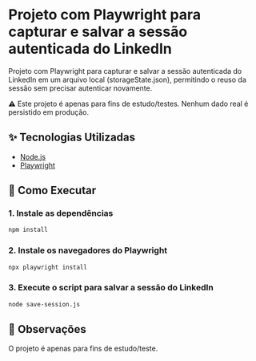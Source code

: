 # Projeto com Playwright para capturar e salvar a sessão autenticada do LinkedIn

Projeto com Playwright para capturar e salvar a sessão autenticada do LinkedIn em um arquivo local (storageState.json), permitindo o reuso da sessão sem precisar autenticar novamente.

⚠️ Este projeto é apenas para fins de estudo/testes. Nenhum dado real é persistido em produção.

## ✨ Tecnologias Utilizadas

- [Node.js](https://nodejs.org/)
- [Playwright](https://playwright.dev/)

## 🚀 Como Executar

### 1. Instale as dependências
```bash
npm install
```

### 2. Instale os navegadores do Playwright 

```bash
npx playwright install
```

### 3. Execute o script para salvar a sessão do LinkedIn

```bash
node save-session.js
```

## 📌 Observações

 O projeto é apenas para fins de estudo/teste.


